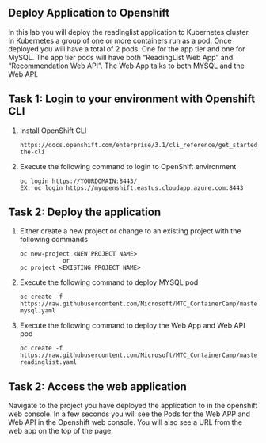 ## Deploy Application to Openshift
In this lab you will deploy the readinglist application to Kubernetes cluster. In Kubernetes a group of one or more containers run as a pod. Once deployed you will have a total of 2 pods. One for the app tier and one for MySQL. The app tier pods will have both “ReadingList Web App” and “Recommendation Web API”. The Web App talks to both MYSQL and the Web API. 

## Task 1: Login to your environment with Openshift CLI

1. Install OpenShift CLI
    ```
    https://docs.openshift.com/enterprise/3.1/cli_reference/get_started_cli.html#installing-the-cli
    ```

2. Execute the following command to login to OpenShift environment
   ```
   oc login https://YOURDOMAIN:8443/
   EX: oc login https://myopenshift.eastus.cloudapp.azure.com:8443
   ```

## Task 2: Deploy the application 
 
 1. Either create a new project or change to an existing project with the following commands
    ```
    oc new-project <NEW PROJECT NAME>   
                or 
    oc project <EXISTING PROJECT NAME>
    ```

 2. Execute the following command to deploy MYSQL pod
    ```
    oc create -f  https://raw.githubusercontent.com/Microsoft/MTC_ContainerCamp/master/modules/openshift/openshift-mysql.yaml 
    ```

 3. Execute the following command to deploy the Web App and Web API pod
    ```
    oc create -f https://raw.githubusercontent.com/Microsoft/MTC_ContainerCamp/master/modules/openshift/openshift-readinglist.yaml 
    ```
## Task 2: Access the web application
Navigate to the project you have deployed the application to in the openshift web console. In a few seconds you will see the Pods for the Web APP and Web API in the Openshift web console. You will also see a URL from the web app on the top of the page.




